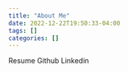 ```yaml
---
title: "About Me"
date: 2022-12-22T19:50:33-04:00
tags: []
categories: []
---
```


Resume
Github
Linkedin
